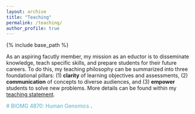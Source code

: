 ```yaml
---
layout: archive
title: "Teaching"
permalink: /teaching/
author_profile: true
---
```


{% include base_path %}

As an aspiring facutly member, my mission as an eductor is to disseminate knowledge, teach specific skills, and prepare students for their future careers. To do this, my teaching philosophy can be summarized into three foundational pillars: (1) **clarity** of learning objectives and assessments, (2) **communication** of concepts to diverse audiences, and (3) **empower** students to solve new problems. More details can be found within my [teaching statement](/assets/teaching_statement.pdf). 

 <span style="color:#52adc8"> # BIOMG 4870: Human Genomics </span>.